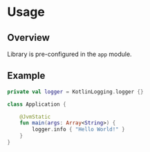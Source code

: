 # Usage

## Overview

Library is pre-configured in the `app` module.

## Example

```kotlin
private val logger = KotlinLogging.logger {}

class Application {

    @JvmStatic
    fun main(args: Array<String>) {
        logger.info { "Hello World!" }
    }
}
```
